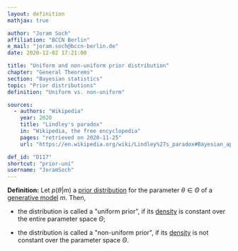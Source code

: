 ```yaml
---
layout: definition
mathjax: true

author: "Joram Soch"
affiliation: "BCCN Berlin"
e_mail: "joram.soch@bccn-berlin.de"
date: 2020-12-02 17:21:00

title: "Uniform and non-uniform prior distribution"
chapter: "General Theorems"
section: "Bayesian statistics"
topic: "Prior distributions"
definition: "Uniform vs. non-uniform"

sources:
  - authors: "Wikipedia"
    year: 2020
    title: "Lindley's paradox"
    in: "Wikipedia, the free encyclopedia"
    pages: "retrieved on 2020-11-25"
    url: "https://en.wikipedia.org/wiki/Lindley%27s_paradox#Bayesian_approach"

def_id: "D117"
shortcut: "prior-uni"
username: "JoramSoch"
---
```



**Definition:** Let $p(\theta \vert m)$ a [prior distribution](/D/prior) for the parameter $\theta \in \Theta$ of a [generative model](/D/gm) $m$. Then,

* the distribution is called a "uniform prior", if its [density](/D/pdf) is constant over the entire parameter space $\Theta$;

* the distribution is called a "non-uniform prior", if its [density](/D/pdf) is not constant over the parameter space $\Theta$.